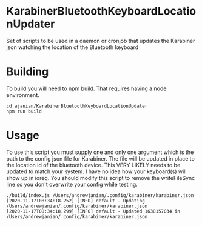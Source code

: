 # KarabinerBluetoothKeyboardLocationUpdater
Set of scripts to be used in a daemon or cronjob that updates the Karabiner json watching the location of the Bluetooth keyboard

# Building
To build you will need to npm build.  That requires having a node environment.
```
cd ajanian/KarabinerBluetoothKeyboardLocationUpdater
npm run build
```

# Usage
To use this script you must supply one and only one argument which is the path to the config json file for Karabiner.  The file will be updated in place to the location id of the bluetooth device.  This VERY LIKELY needs to be updated to match your system.  I have no idea how your keyboard(s) will show up in ioreg.  You should modify this script to remove the writeFileSync line so you don't overwrite your config while testing.

```
./build/index.js /Users/andrewjanian/.config/karabiner/karabiner.json
[2020-11-17T08:34:18.252] [INFO] default - Updating /Users/andrewjanian/.config/karabiner/karabiner.json
[2020-11-17T08:34:18.299] [INFO] default - Updated 1638157034 in /Users/andrewjanian/.config/karabiner/karabiner.json
```